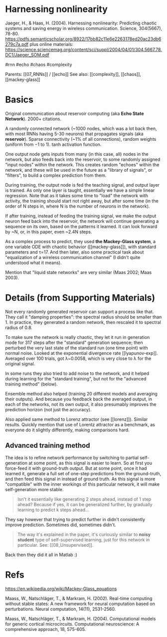 # Harnessing nonlinearity

Jaeger, H., & Haas, H. (2004). Harnessing nonlinearity: Predicting chaotic systems and saving energy in wireless communication. Science, 304(5667), 78-80.
https://pdfs.semanticscholar.org/8922/17bb82c11e6e2263178ed20ac23db6279c7a.pdf
plus online materials:
https://science.sciencemag.org/content/sci/suppl/2004/04/01/304.5667.78.DC1/Jaeger_SOM.pdf

#rnn #echo #chaos #complexity

Parents: [[07_RNNs]] / [[echo]]
See also: [[complexity]], [[chaos]], [[mackey-glass]]

# Basics

Original communication about reservoir computing (aka **Echo State Network**). 2000+ citations.

A randomly connected network (~1000 nodes, which was a lot back then, with most RNNs having 5-30 neurons) that propagates signals (aka **reservoir**). Sparse connectivity (~1% of all connections), random weights (uniform from −1 to 1). tanh activation function.

One output node gets inputs from many (in this case, all) nodes in the network, but also feeds back into the reservoir, to some randomly assigned "input nodes" within the network. This creates random "echoes" within the network, and these will be used in the future as a "library of signals", or "filters", to build a complex prediction from them.

During training, the output node is fed the teaching signal, and output layer is trained. As only one layer is taught, essentially we have a simple linear regression. Note that as it takes some time to "load" the network with activity, the training should start not right away, but after some time (in the order of N steps in, where N is the number of neurons in the network).

If after training, instead of feeding the training signal, we make the output neuron feed back into the reservoir, the network will continue generating a sequence on its own, based on the patterns it learned. It can look forward by ~N, or, in this paper, even ~2.4N steps.

As a complex process to predict, they used **the Mackey-Glass system**, a one variable ODE with chaotic behavior ([[mackey-glass]]), with standard parameters and τ=17. And then later, also some practical task about "equalization of a wireless communication channel" (I didn't quite understood what it means).

Mention that "liquid state networks" are very similar (Maas 2002; Maas 2003).

# Details (from Supporting Materials)

Not every randomly generated reservoir can support a process like that. They call it "damping properties": the spectral radius should be smaller than 1. In practice, they generated a random network, then rescaled it to spectral radius of 0.8.

To make sure the network is really chaotic, they let it run in generation mode for 317 steps after the "standard" generation sequence; then perturbed the very last state of the standard run (one time point) with normal noise. Looked at the exponential divergence rate [[lyapunov-exp]]. Averaged over 100 trials, got λ~0.0058, which is very close to λ for the original signal.

In some runs they also tried to add noise to the network, and it helped during learning for the "standard training", but not for the "advanced training method" (below).

Ensemble method also helped (training 20 different models and averaging their outputs). And because you feedback back the averaged output, in each of the networks, not its own output, it also presumably improves the prediction horizon (not just the accuracy).

Also applied same method to Lorenz attractor (see [[lorenz]]). Similar results. Quickly mention that use of Lorentz attractor as a benchmark, as everyone do it slightly differently, making comparisons hard.

## Advanced training method

The idea is to refine network performance by switching to partial self-generation at some point, as this signal is easier to learn. So at first you force-feed it with ground-truth output. But at some point, once it had learned it, generate a full set of one-step predictions from the ground-truth, and then feed this signal in instead of ground truth. As this signal is more "compatible" with the inner workings of this particular network, it will make self-generation more stable.

> Isn't it essentially like generating 2 steps ahead, instead of 1 step ahead? Because if yes, it can be generalized further, by gradually learning to predict k steps ahead…

They say however that trying to predict further in didn't consistently improve prediction. Sometimes did, sometimes didn't. 

> The way it's explained in the paper, it's curiously similar to **noisy student** type of self-supervised learning, just for this network in particular. See: [[08_Unsupervised]].

Back then they did it all in Matlab :)

# Refs

https://en.wikipedia.org/wiki/Mackey-Glass_equations

Maass, W., Natschläger, T., & Markram, H. (2002). Real-time computing without stable states: A new framework for neural computation based on perturbations. Neural computation, 14(11), 2531-2560.

Maass, W., Natschläger, T., & Markram, H. (2004). Computational models for generic cortical microcircuits. Computational neuroscience: A comprehensive approach, 18, 575-605.
